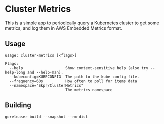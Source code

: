 # Cluster Metrics

This is a simple app to periodically query a Kubernetes cluster
to get some metrics, and log them in AWS Embedded Metrics format.

## Usage

```
usage: cluster-metrics [<flags>]

Flags:
  --help                   Show context-sensitive help (also try --help-long and --help-man).
  --kubeconfig=KUBECONFIG  The path to the kube config file.
  --frequency=60s          How often to poll for items data
  --namespace="Skpr/ClusterMetrics"  
                           The metrics namespace
```

## Building

```
goreleaser build --snapshot --rm-dist
```
